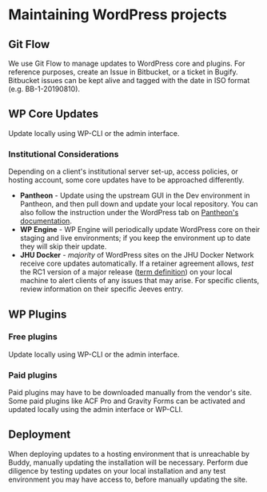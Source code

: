 
# Maintaining WordPress projects

## Git Flow

We use Git Flow to manage updates to WordPress core and plugins. For reference purposes, create an Issue in Bitbucket, or a ticket in Bugify. Bitbucket issues can be kept alive and tagged with the date in ISO format (e.g. BB-1-20190810).

## WP Core Updates

Update locally using WP-CLI or the admin interface.

### Institutional Considerations

Depending on a client's institutional server set-up, access policies, or hosting account, some core updates have to be approached differently.

 - **Pantheon** - Update using the upstream GUI in the Dev environment in Pantheon, and then pull down and update your local repository.
 You can also follow the instruction under the WordPress tab on [Pantheon's documentation](https://pantheon.io/docs/core-updates#overwrite-core).
 - **WP Engine** - WP Engine will periodically update WordPress core on their staging and live environments; if you keep the environment up to date they will skip their update.
 - **JHU Docker** - _majority_ of WordPress sites on the JHU Docker Network receive core updates automatically. If a retainer agreement allows, _test_ the RC1 version of a major release ([term definition](https://make.wordpress.org/core/handbook/about/release-cycle/version-numbering/)) on your local machine to alert clients of any issues that may arise. For specific clients, review information on their specific Jeeves entry.

## WP Plugins

### Free plugins

Update locally using WP-CLI or the admin interface.

### Paid plugins

Paid plugins may have to be downloaded manually from the vendor's site. Some paid plugins like ACF Pro and Gravity Forms can be activated and updated locally using the admin interface or WP-CLI.

## Deployment

When deploying updates to a hosting environment that is unreachable by Buddy, manually updating the installation will be necessary. Perform due diligence by testing updates on your local installation and any test environment you may have access to, before manually updating the site.